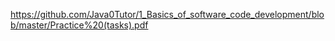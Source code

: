 https://github.com/Java0Tutor/1_Basics_of_software_code_development/blob/master/Practice%20(tasks).pdf
